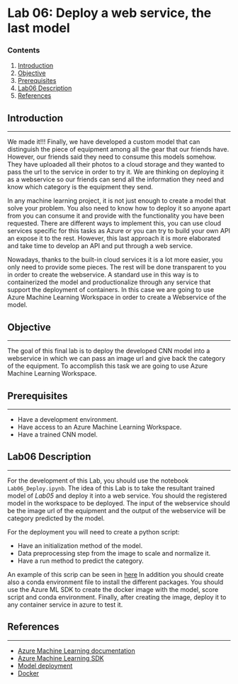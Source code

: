 # Lab 06: Deploy a web service, the last model

### Contents 

1. [Introduction](#introduction)
1. [Objective](#objective)
1. [Prerequisites](#prerequisites)
1. [Lab06 Description](#lab06-description)
1. [References](#references)

## Introduction
---

We made it!!!
Finally, we have developed a custom model that can distinguish the piece of equipment among all the gear that our friends have.
However, our friends said they need to consume this models somehow.
They have uploaded all their photos to a cloud storage and they wanted to pass the url to the service in order to try it.
We are thinking on deploying it as a webservice so our friends can send all the information they need and know which category is the equipment they send.

In any machine learning project, it is not just enough to create a model that solve your problem.
You also need to know how to deploy it so anyone apart from you can consume it and provide with the functionality you have been requested.
There are different ways to implement this, you can use cloud services specific for this tasks as Azure or you can try to build your own API an expose it to the rest.
However, this last approach it is more elaborated and take time to develop an API and put through a web service.

Nowadays, thanks to the built-in cloud services it is a lot more easier, you only need to provide some pieces.
The rest will be done transparent to you in order to create the webservice.
A standard use in this way is to containerized the model and productionalize through any service that support the deployment of containers.
In this case we are going to use Azure Machine Learning Workspace in order to create a Webservice of the model.

## Objective
---

The goal of this final lab is to deploy the developed CNN model into a webservice in which we can pass an image url and give back the category of the equipment.
To accomplish this task we are going to use Azure Machine Learning Workspace.

## Prerequisites
---

* Have a development environment.
* Have access to an Azure Machine Learning Workspace.
* Have a trained CNN model.

## Lab06 Description
---

For the development of this Lab, you should use the notebook `Lab06_Deploy.ipynb`.
The idea of this Lab is to take the resultant trained model of *Lab05* and deploy it into a web service.
You should the registered model in the workspace to be deployed.
The input of the webservice should be the image url of the equipment and the output of the webservice will be category predicted by the model.

For the deployment you will need to create a python script:
* Have an initialization method of the model.
* Data preprocessing step from the image to scale and normalize it.
* Have a run method to predict the category.

An example of this scrip can be seen in [here](https://docs.microsoft.com/es-es/azure/machine-learning/service/tutorial-deploy-models-with-aml#create-scoring-script)
In addition you should create also a conda environment file to install the different packages.
You should use the Azure ML SDK to create the docker image with the model, score script and conda environment. 
Finally, after creating the image, deploy it to any container service in azure to test it.

## References
---

* [Azure Machine Learning documentation](https://docs.microsoft.com/en-gb/azure/machine-learning/)
* [Azure Machine Learning SDK](https://docs.microsoft.com/en-us/python/api/overview/azure/ml/intro?view=azure-ml-py)
* [Model deployment](https://docs.microsoft.com/es-es/azure/machine-learning/service/how-to-deploy-and-where)
* [Docker](https://docs.docker.com/get-started/)